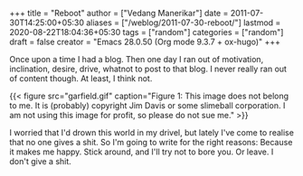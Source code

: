 +++
title = "Reboot"
author = ["Vedang Manerikar"]
date = 2011-07-30T14:25:00+05:30
aliases = ["/weblog/2011-07-30-reboot/"]
lastmod = 2020-08-22T18:04:36+05:30
tags = ["random"]
categories = ["random"]
draft = false
creator = "Emacs 28.0.50 (Org mode 9.3.7 + ox-hugo)"
+++

Once upon a time I had a blog. Then one day I ran out of motivation,
inclination, desire, drive, whatnot to post to that blog. I never
really ran out of content though. At least, I think not.

<!--more-->

{{< figure src="garfield.gif" caption="Figure 1: This image does not belong to me. It is (probably) copyright Jim Davis or some slimeball corporation. I am not using this image for profit, so please do not sue me." >}}

I worried that I'd drown this world in my drivel, but lately I've come
to realise that no one gives a shit. So I'm going to write for the
right reasons: Because it makes me happy. Stick around, and I'll try
not to bore you. Or leave. I don't give a shit.
